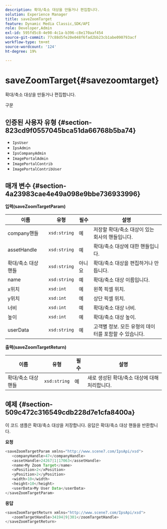 ```yaml
---
description: 확대/축소 대상을 만들거나 편집합니다.
solution: Experience Manager
title: saveZoomTarget
feature: Dynamic Media Classic,SDK/API
role: Developer,Admin
exl-id: 595fd5c8-4e98-4c1a-b396-c8e170aaf454
source-git-commit: 77c88d5fe20e048f6fad2bb23cb1abe090793acf
workflow-type: tm+mt
source-wordcount: '124'
ht-degree: 19%

---
```


# saveZoomTarget{#savezoomtarget}

확대/축소 대상을 만들거나 편집합니다.

구문

## 인증된 사용자 유형 {#section-823cd9f0557045bca51da66768b5ba74}

* `IpsUser`
* `IpsAdmin`
* `IpsCompanyAdmin`
* `ImagePortalAdmin`
* `ImagePortalContrib`
* `ImagePortalContribUser`

## 매개 변수 {#section-4a23983cae4e49a098e9bbe736933996}

**입력(saveZoomTargetParam)**

| 이름 | 유형 | 필수 | 설명 |
|---|---|---|---|
| company핸들 | `xsd:string` | 예 | 저장할 확대/축소 대상이 있는 회사의 핸들입니다. |
| assetHandle | `xsd:string` | 예 | 확대/축소 대상에 대한 핸들입니다. |
| 확대/축소 대상 핸들 | `xsd:string` | 아니요 | 확대/축소 대상을 편집하거나 만듭니다. |
| name | `xsd:string` | 예 | 확대/축소 대상 이름입니다. |
| x위치 | `xsd:int` | 예 | 왼쪽 픽셀 위치. |
| y위치 | `xsd:int` | 예 | 상단 픽셀 위치. |
| 너비 | `xsd:int` | 예 | 확대/축소 대상 너비. |
| 높이 | `xsd:int` | 예 | 확대/축소 대상 높이. |
| userData | `xsd:string` | 예 | 고객별 정보. 모든 유형의 데이터를 포함할 수 있습니다. |

**출력(saveZoomTargetReturn)**

| 이름 | 유형 | 필수 | 설명 |
|---|---|---|---|
| 확대/축소 대상 핸들 | `xsd:string` | 예 | 새로 생성된 확대/축소 대상에 대해 처리합니다. |

## 예제 {#section-509c472c316549cdb228d7e1cfa8400a}

이 코드 샘플은 확대/축소 대상을 저장합니다. 응답은 확대/축소 대상 핸들을 반환합니다.

**요청**

```java
<saveZoomTargetParam xmlns="http://www.scene7.com/IpsApi/xsd">
   <companyHandle>47</companyHandle>
   <assetHandle>24267|1|17063</assetHandle>
   <name>My Zoom Target</name>
   <xPosition>2</xPosition>
   <yPosition>2</yPosition>
   <width>10</width>
   <height>10</height>
   <userData>My User Data</userData>
</saveZoomTargetParam>
```

**응답**

```java
<saveZoomTargetReturn xmlns="http://www.scene7.com/IpsApi/xsd">
   <zoomTargetHandle>34194|9|301</zoomTargetHandle>
</saveZoomTargetReturn>
```

